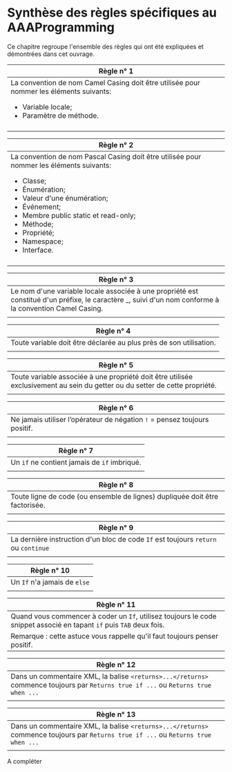 # Synthèse des règles spécifiques au AAAProgramming



Ce chapitre regroupe l'ensemble des règles qui ont été expliquées et démontrées dans cet ouvrage.

|Règle n° 1 |
| -- |
|La convention de nom Camel Casing doit être utilisée pour nommer les éléments suivants:<ul><li>Variable locale;</li> <li>Paramètre de méthode.</li></ul>|
| |

|Règle n° 2 |
| -- |
|La convention de nom Pascal Casing doit être utilisée pour nommer les éléments suivants:<ul><li>Classe;</li><li>Énumération;</li><li>Valeur d'une énumération;</li><li>Événement;</li><li>Membre public static et read-only;</li><li>Méthode;</li><li>Propriété;</li><li>Namespace;</li><li>Interface.</li></ul>|
| |


|Règle n° 3 |
| -- |
|Le nom d'une variable locale associée à une propriété est constitué d'un préfixe, le caractère _, suivi d'un nom conforme à la convention Camel Casing. |
| |

|Règle n° 4 |
| -- |
|Toute variable doit être déclarée au plus près de son utilisation. |
| |


|Règle n° 5 |
| -- |
|Toute variable associée à une propriété doit être utilisée exclusivement au sein du getter ou du setter de cette propriété.|
| |

|Règle n° 6 |
| -- |
|Ne jamais utiliser l’opérateur de négation ```!``` = pensez toujours positif. |
| |

|Règle n° 7 |
| -- |
|Un ```if``` ne contient jamais de ```if``` imbriqué. |
| |

|Règle n° 8 |
| -- |
|Toute ligne de code (ou ensemble de lignes) dupliquée doit être factorisée. |
| |

|Règle n° 9 |
| -- |
|La dernière instruction d'un bloc de code ```If``` est toujours  ```return``` ou ```continue``` |
| |

|Règle n° 10 |
| -- |
|Un ```If``` n'a jamais de ```else``` |
| |

|Règle n° 11 |
| -- |
|Quand vous commencer à coder un ```If```, utilisez toujours le code snippet associé en tapant ```if``` puis ```TAB``` deux fois. |
|Remarque : cette astuce vous rappelle qu'il faut toujours penser positif. |

|Règle n° 12 |
| -- |
|Dans un commentaire XML, la balise ```<returns>...</returns>``` commence toujours par ```Returns true if ...``` ou ```Returns true when ...``` |
| |

|Règle n° 13 |
| -- |
|Dans un commentaire XML, la balise ```<returns>...</returns>``` commence toujours par ```Returns true if ...``` ou ```Returns true when ...``` |
| |

A compléter